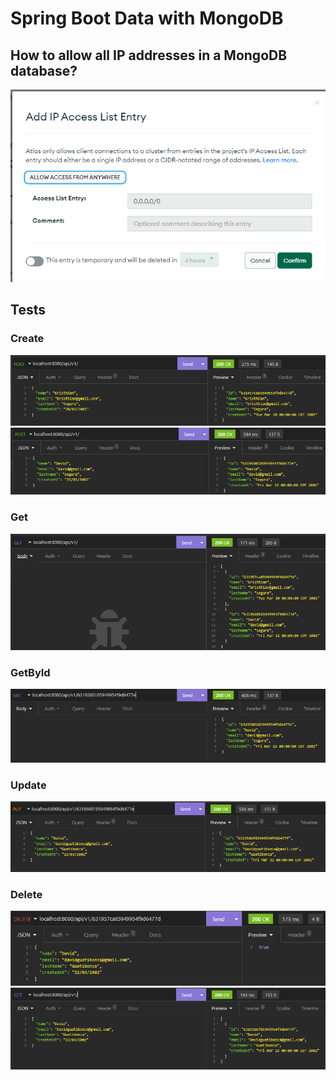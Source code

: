# Spring Boot Data with MongoDB

## How to allow all IP addresses in a MongoDB database?

<img src="img/allowAllIps.png">

## Tests

### Create
<img src="img/Post.png">
<img src="img/Post2.png">

### Get
<img src="img/Get.png">

### GetById
<img src="img/GetById.png">

### Update
<img src="img/Put.png">

### Delete
<img src="img/Delete.png">
<img src="img/Delete2.png">